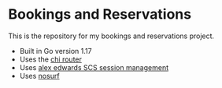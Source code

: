 # Bookings and Reservations

This is the repository for my bookings and reservations project.

- Built in Go version 1.17
- Uses the [chi router](https://github.com/go-chi/chi/v5)
- Uses [alex edwards SCS session management](https://github.com/alexedwards/scs/v2)
- Uses [nosurf](https://github.com/justinas/nosurf)
